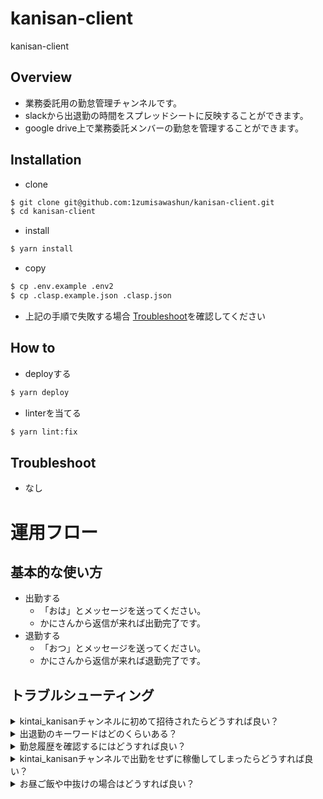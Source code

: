 # kanisan-client

kanisan-client

## Overview

- 業務委託用の勤怠管理チャンネルです。
- slackから出退勤の時間をスプレッドシートに反映することができます。
- google drive上で業務委託メンバーの勤怠を管理することができます。

## Installation

- clone

```bash
$ git clone git@github.com:1zumisawashun/kanisan-client.git
$ cd kanisan-client
```

- install

```bash
$ yarn install
```
- copy

```bash
$ cp .env.example .env2
$ cp .clasp.example.json .clasp.json
```

- 上記の手順で失敗する場合 [Troubleshoot](#Troubleshoot)を確認してください

## How to

- deployする

```bash
$ yarn deploy
```

- linterを当てる

```bash
$ yarn lint:fix
```

## Troubleshoot

- なし

# 運用フロー

## 基本的な使い方

- 出勤する
    - 「おは」とメッセージを送ってください。
    - かにさんから返信が来れば出勤完了です。
- 退勤する
    - 「おつ」とメッセージを送ってください。
    - かにさんから返信が来れば退勤完了です。

## トラブルシューティング

<details>
<summary>kintai_kanisanチャンネルに初めて招待されたらどうすれば良い？</summary>

- さっそく「おは」と出勤メッセージを送ってみてください。
- 初めてkintai_kanisanチャンネルでメッセージを送った時に、そのメンバーの勤怠管理のスプレッドシートが新規作成されます。
- 以降は「基本的な使い方」の案内に沿ってご利用ください。
</details>

<details>
<summary>出退勤のキーワードはどのくらいある？</summary>

- 以下リンクのsyukkin_keywordsとtaikin_keywordsを参照してください。
- https://github.com/1zumisawashun/kanisan-client/blob/main/src/constants.ts
</details>

<details>
<summary>勤怠履歴を確認するにはどうすれば良い？</summary>

- kintai_kanisanチャンネル上部の勤怠表を押下しご自身のスプレッドシートを確認してください。
- 月ごとにシートが分かれています。
- 月の合計稼働時間も確認することができます。
</details>

<details>
<summary>kintai_kanisanチャンネルで出勤をせずに稼働してしまったらどうすれば良い？</summary>

- 正社員メンバーにお声がけください。
- スプレッドシートの編集権限は正社員のみ付与されているため、ご自身が申告した時間を正社員が反映します。
</details>

<details>
<summary>お昼ご飯や中抜けの場合はどうすれば良い？</summary>

- 同じ日に何度も勤怠をつけられるので、一度退勤をして再度稼働するタイミングで出勤してください。
</details>